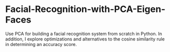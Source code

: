 # Facial-Recognition-with-PCA-Eigen-Faces
Use PCA for building a facial recognition system from scratch in Python. In addition, I explore optimizations and alternatives to the cosine similarity rule in determining an accuracy score.
